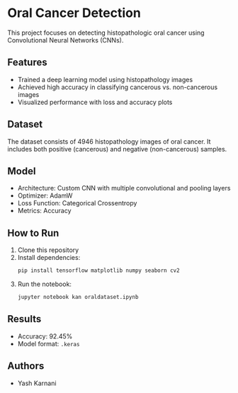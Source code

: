 # Oral Cancer Detection
This project focuses on detecting histopathologic oral cancer using Convolutional Neural Networks (CNNs).

## Features
- Trained a deep learning model using histopathology images
- Achieved high accuracy in classifying cancerous vs. non-cancerous images
- Visualized performance with loss and accuracy plots

## Dataset
The dataset consists of 4946 histopathology images of oral cancer. It includes both positive (cancerous) and negative (non-cancerous) samples.

## Model
- Architecture: Custom CNN with multiple convolutional and pooling layers
- Optimizer: AdamW
- Loss Function: Categorical Crossentropy
- Metrics: Accuracy

## How to Run
1. Clone this repository
2. Install dependencies:
    ```bash
    pip install tensorflow matplotlib numpy seaborn cv2 
    ```
3. Run the notebook:
    ```bash
    jupyter notebook kan oraldataset.ipynb
    ```

## Results
- Accuracy: 92.45%
- Model format: `.keras`

## Authors
- Yash Karnani
